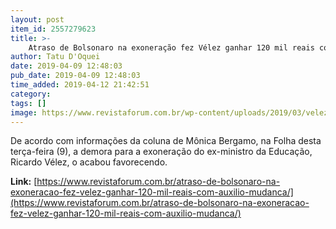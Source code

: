 ```yaml
---
layout: post
item_id: 2557279623
title: >-
    Atraso de Bolsonaro na exoneração fez Vélez ganhar 120 mil reais com auxílio-mudança
author: Tatu D'Oquei
date: 2019-04-09 12:48:03
pub_date: 2019-04-09 12:48:03
time_added: 2019-04-12 21:42:51
category: 
tags: []
image: https://www.revistaforum.com.br/wp-content/uploads/2019/03/velezlula.png
---
```


De acordo com informações da coluna de Mônica Bergamo, na Folha desta terça-feira (9), a demora para a exoneração do ex-ministro da Educação, Ricardo Vélez, o acabou favorecendo.

**Link:** [https://www.revistaforum.com.br/atraso-de-bolsonaro-na-exoneracao-fez-velez-ganhar-120-mil-reais-com-auxilio-mudanca/](https://www.revistaforum.com.br/atraso-de-bolsonaro-na-exoneracao-fez-velez-ganhar-120-mil-reais-com-auxilio-mudanca/)

